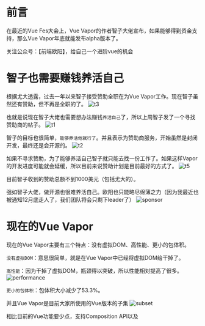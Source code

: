 
# 前言


在最近的Vue Fes大会上，Vue Vapor的作者智子大佬宣布，如果能够得到资金支持，那么Vue Vapor年底就能发布alpha版本了。


关注公众号：【前端欧阳】，给自己一个进阶vue的机会


# 智子也需要赚钱养活自己


根据尤大透露，过去一年以来智子接受赞助全职在为Vue Vapor工作。现在智子虽然还有赞助，但不再是全职的了。
![t3](https://img2024.cnblogs.com/blog/1217259/202410/1217259-20241028232458307-239704143.png)


也就是说现在智子大佬也需要想办法赚钱`养活自己`了，所以上周智子发了一个寻找赞助商的帖子。
![t1](https://img2024.cnblogs.com/blog/1217259/202410/1217259-20241028232816700-1606695707.png)


智子的目标也很简单，`能够养活他就行了`。并且表示为赞助商服务，开始虽然是封闭开发，最终还是会开源的。
![t2](https://img2024.cnblogs.com/blog/1217259/202410/1217259-20241028232909942-367172977.png)


如果不寻求赞助，为了能够养活自己智子就只能去找一份工作了。如果这样Vapor的开发进度可能就会延缓，所以目前来说赞助计划是目前最好的方式了。
![t5](https://img2024.cnblogs.com/blog/1217259/202410/1217259-20241028232923938-574148617.png)


目前智子收到的赞助总额不到1000美元（包括尤大的）。


强如智子大佬，做开源也很难养活自己。欧阳也只能略尽绵薄之力（因为我最近也被通知12月底走人了，我们团队将会只剩下leader了）
![sponsor](https://img2024.cnblogs.com/blog/1217259/202410/1217259-20241028233013631-847362373.png)


# 现在的Vue Vapor


现在的Vue Vapor主要有三个特点：没有虚拟DOM、高性能、更小的包体积。


`没有虚拟DOM`：意思很简单，就是在Vue Vapor中已经将虚拟DOM给干掉了。


`高性能`：因为干掉了虚拟DOM，瓶颈得以突破，所以性能相对提高了很多。
![performance](https://img2024.cnblogs.com/blog/1217259/202410/1217259-20241028233031153-833423981.png)


`更小的包体积`：包体积大小减少了53\.3%。


并且Vue Vapor是目前大家所使用的Vue版本的子集
![subset](https://img2024.cnblogs.com/blog/1217259/202410/1217259-20241028233046640-414042688.png)


相比目前的Vue功能要少点，支持Composition API以及

